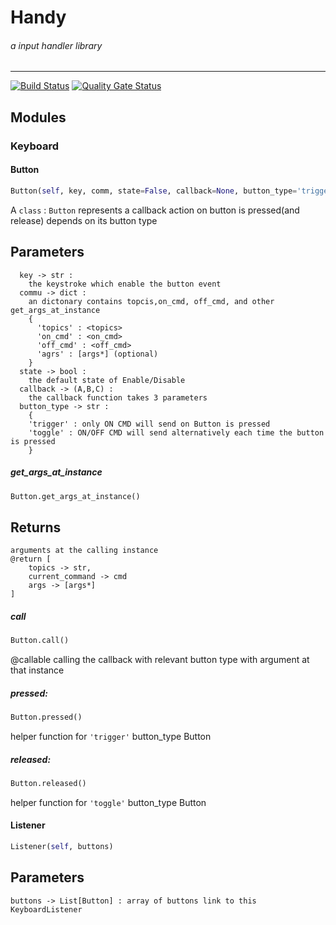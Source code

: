 # Handy
###### a input handler library
---
[![Build Status](https://drone.deepmatter.me/api/badges/randyt1027/handy/status.svg)](https://drone.deepmatter.me/randyt1027/handy)
[![Quality Gate Status](http://sonarqube.deepmatter.me/api/project_badges/measure?project=handy&metric=alert_status)](http://sonarqube.deepmatter.me/dashboard?id=handy)


## Modules
### Keyboard

#### Button
```python
Button(self, key, comm, state=False, callback=None, button_type='trigger')
```

A `class` : `Button` represents a callback action on button is pressed(and release) depends on its button type

Parameters
----------
      key -> str :
        the keystroke which enable the button event
      commu -> dict :
        an dictonary contains topcis,on_cmd, off_cmd, and other get_args_at_instance
        {
          'topics' : <topics>
          'on_cmd' : <on_cmd>
          'off_cmd' : <off_cmd>
          'agrs' : [args*] (optional)
        }
      state -> bool :
        the default state of Enable/Disable
      callback -> (A,B,C) :
        the callback function takes 3 parameters
      button_type -> str :
        {
        'trigger' : only ON CMD will send on Button is pressed
        'toggle' : ON/OFF CMD will send alternatively each time the button is pressed
        }

##### get_args_at_instance
```python
Button.get_args_at_instance()
```

Returns
-------
    arguments at the calling instance
    @return [
        topics -> str,
        current_command -> cmd
        args -> [args*]
    ]


##### call
```python
Button.call()
```

@callable calling the callback with relevant button type with argument at that instance

#####  pressed:
```python
Button.pressed()
```
helper function for `'trigger'` button_type Button

##### released:
```python
Button.released()
```
helper function for `'toggle'` button_type Button

#### Listener
```python
Listener(self, buttons)
```
Parameters
----------
    buttons -> List[Button] : array of buttons link to this KeyboardListener